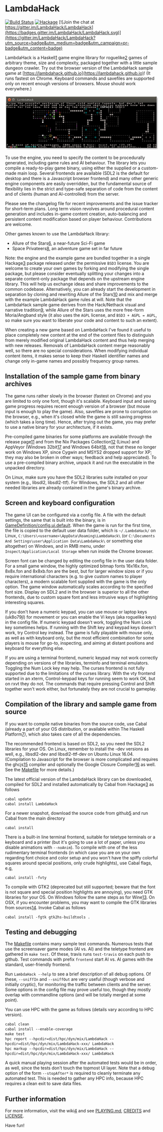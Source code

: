 LambdaHack
==========

[![Build Status](https://travis-ci.org/LambdaHack/LambdaHack.svg?branch=master)](https://travis-ci.org/LambdaHack/LambdaHack)
[![Hackage](https://img.shields.io/hackage/v/LambdaHack.svg)](https://hackage.haskell.org/package/LambdaHack)
[![Join the chat at https://gitter.im/LambdaHack/LambdaHack](https://badges.gitter.im/LambdaHack/LambdaHack.svg)](https://gitter.im/LambdaHack/LambdaHack?utm_source=badge&utm_medium=badge&utm_campaign=pr-badge&utm_content=badge)

LambdaHack is a Haskell[1] game engine library for roguelike[2] games
of arbitrary theme, size and complexity,
packaged together with a little sample dungeon crawler.
Try out the browser version of the LambdaHack sample game at
[https://lambdahack.github.io](https://lambdahack.github.io)!
(It runs fastest on Chrome. Keyboard commands and savefiles
are supported only on recent enough versions of browsers.
Mouse should work everywhere.)

![gameplay screenshot](https://raw.githubusercontent.com/LambdaHack/media/master/screenshot/crawl-0.6.0.0-8x8xb.png)

To use the engine, you need to specify the content to be
procedurally generated, including game rules and AI behaviour.
The library lets you compile a ready-to-play game binary,
using either the supplied or a custom-made main loop.
Several frontends are available (SDL2 is the default
for desktop and there is a Javascript browser frontend)
and many other generic engine components are easily overridden,
but the fundamental source of flexibility lies
in the strict and type-safe separation of code from the content
and of clients (human and AI-controlled) from the server.

Please see the changelog file for recent improvements
and the issue tracker for short-term plans. Long term vision
revolves around procedural content generation and includes
in-game content creation, auto-balancing and persistent
content modification based on player behaviour.
Contributions are welcome.

Other games known to use the LambdaHack library:

* Allure of the Stars[6], a near-future Sci-Fi game
* Space Privateers[8], an adventure game set in far future

Note: the engine and the example game are bundled together in a single
Hackage[3] package released under the permissive `BSD3` license.
You are welcome to create your own games by forking and modifying
the single package, but please consider eventually splitting your changes
into a separate content-only package that depends on the upstream
engine library. This will help us exchange ideas and share improvements
to the common codebase. Alternatively, you can already start the development
in separation by cloning and rewriting Allure of the Stars[10]
and mix and merge with the example LambdaHack game rules at will.
Note that the LambdaHack sample game derives from the Hack/Nethack visual
and narrative tradition[9], while Allure of the Stars uses the more free-form
Moria/Angband style (it also uses the `AGPL` license, and `BSD3 + AGPL = AGPL`,
so make sure you want to liberate your code and content to such an extent).

When creating a new game based on LambdaHack I've found it useful to place
completely new content at the end of the content files to distinguish from
merely modified original LambdaHack content and thus help merging with new
releases. Removals of LambdaHack content merge reasonably well, so there are
no special considerations. When modifying individual content items,
it makes sense to keep their Haskell identifier names and change only
in-game names and possibly frequency group names.


Installation of the sample game from binary archives
----------------------------------------------------

The game runs rather slowly in the browser (fastest on Chrome)
and you are limited to only one font, though it's scalable.
Keyboard input and saving game progress requires recent enough
version of a browser (but mouse input is enough to play the game).
Also, savefiles are prone to corruption on the browser,
e.g., when it's closed while the game is still saving progress
(which takes a long time). Hence, after trying out the game,
you may prefer to use a native binary for your architecture, if it exists.

Pre-compiled game binaries for some platforms are available through
the release page[11] and from the Nix Packages Collection[12] (Linux)
and AppVeyor (Windows 32bit[17] and Windows 64bit[18], not that these
no longer work on Windows XP, since Cygwin and MSYS2 dropped support for XP;
they may also be broken in other ways; feedback and help appreciated).
To use a pre-compiled binary archive, unpack it and run the executable
in the unpacked directory.

On Linux, make sure you have the SDL2 libraries suite installed on your system
(e.g., libsdl2, libsdl2-ttf). For Windows, the SDL2 and all other needed
libraries are already contained in the game's binary archive.


Screen and keyboard configuration
---------------------------------

The game UI can be configured via a config file.
A file with the default settings, the same that is built into the binary,
is in [GameDefinition/config.ui.default](https://github.com/LambdaHack/LambdaHack/blob/master/GameDefinition/config.ui.default).
When the game is run for the first time, the file is copied to the default
user data folder, which is `~/.LambdaHack/` on Linux,
`C:\Users\<username>\AppData\Roaming\LambdaHack\`
(or `C:\Documents And Settings\user\Application Data\LambdaHack\`
or something else altogether) on Windows, and in RMB menu, under
`Inspect/Application/Local Storage` when run inside the Chrome browser.

Screen font can be changed by editing the config file in the user
data folder. For a small game window, the highly optimized
bitmap fonts 16x16x.fon, 8x8x.fon and 8x8xb.fon are the best,
but for larger window sizes or if you require international characters
(e.g. to give custom names to player characters), a modern scalable font
supplied with the game is the only option. The game window automatically
scales according to the specified font size. Display on SDL2
and in the browser is superior to all the other frontends,
due to custom square font and less intrusive ways of highlighting
interesting squares.

If you don't have a numeric keypad, you can use mouse or laptop keys
(uk8o79jl) for movement or you can enable the Vi keys (aka roguelike keys)
in the config file. If numeric keypad doesn't work, toggling
the Num Lock key sometimes helps. If running with the Shift key
and keypad keys doesn't work, try Control key instead.
The game is fully playable with mouse only, as well as with keyboard only,
but the most efficient combination for some players is mouse for go-to,
inspecting, and aiming at distant positions and keyboard for everything else.

If you are using a terminal frontend, numeric keypad may not work
correctly depending on versions of the libraries, terminfo and terminal
emulators. Toggling the Num Lock key may help.
The curses frontend is not fully supported due to the limitations
of the curses library. With the vty frontend started in an xterm,
Control-keypad keys for running seem to work OK, but on rxvt they do not.
The commands that require pressing Control and Shift together won't
work either, but fortunately they are not crucial to gameplay.


Compilation of the library and sample game from source
------------------------------------------------------

If you want to compile native binaries from the source code,
use Cabal (already a part of your OS distribution, or available within
The Haskell Platform[7]), which also takes care of all the dependencies.

The recommended frontend is based on SDL2, so you need the SDL2 libraries
for your OS. On Linux, remember to install the -dev versions as well,
e.g., libsdl2-dev and libsdl2-ttf-dev on Ubuntu Linux 16.04.
(Compilation to Javascript for the browser is more complicated
and requires the ghcjs[15] compiler and optionally the Google Closure
Compiler[16] as well. See the
[Makefile](https://github.com/LambdaHack/LambdaHack/blob/master/Makefile)
for more details.)

The latest official version of the LambdaHack library can be downloaded,
compiled for SDL2 and installed automatically by Cabal from Hackage[3]
as follows

    cabal update
    cabal install LambdaHack

For a newer snapshot, download the source code from github[5]
and run Cabal from the main directory

    cabal install

There is a built-in line terminal frontend, suitable for teletype terminals
or a keyboard and a printer (but it's going to use a lot of paper,
unless you disable animations with `--noAnim`). To compile with
one of the less rudimentary terminal frontends (in which case you are
on your own regarding font choice and color setup and you won't have
the spiffy colorful squares around special positions, only crude highlights),
use Cabal flags, e.g,

    cabal install -fvty

To compile with GTK2 (deprecated but still supported; beware that
the font is not square and special position highlights are annoying),
you need GTK libraries for your OS. On Windows follow the same steps
as for Wine[13]. On OSX, if you encounter problems, you may want to
compile the GTK libraries from sources[14]. Invoke Cabal as follows

    cabal install -fgtk gtk2hs-buildtools .


Testing and debugging
---------------------

The [Makefile](https://github.com/LambdaHack/LambdaHack/blob/master/Makefile)
contains many sample test commands.
Numerous tests that use the screensaver game modes (AI vs. AI)
and the teletype frontend are gathered in `make test`.
Of these, travis runs `test-travis` on each push to github.
Test commands with prefix `frontend` start AI vs. AI games
with the standard, user-friendly frontend.

Run `LambdaHack --help` to see a brief description of all debug options.
Of these, `--sniffIn` and `--sniffOut` are very useful (though verbose
and initially cryptic), for monitoring the traffic between clients
and the server. Some options in the config file may prove useful too,
though they mostly overlap with commandline options (and will be totally
merged at some point).

You can use HPC with the game as follows (details vary according
to HPC version).

    cabal clean
    cabal install --enable-coverage
    make test
    hpc report --hpcdir=dist/hpc/dyn/mix/LambdaHack --hpcdir=dist/hpc/dyn/mix/LambdaHack-xxx/ LambdaHack
    hpc markup --hpcdir=dist/hpc/dyn/mix/LambdaHack --hpcdir=dist/hpc/dyn/mix/LambdaHack-xxx/ LambdaHack

A quick manual playing session after the automated tests would be in order,
as well, since the tests don't touch the topmost UI layer.
Note that a debug option of the form `--stopAfter*` is required to cleanly
terminate any automated test. This is needed to gather any HPC info,
because HPC requires a clean exit to save data files.


Further information
-------------------

For more information, visit the wiki[4]
and see [PLAYING.md](https://github.com/LambdaHack/LambdaHack/blob/master/GameDefinition/PLAYING.md),
[CREDITS](https://github.com/LambdaHack/LambdaHack/blob/master/CREDITS)
and [LICENSE](https://github.com/LambdaHack/LambdaHack/blob/master/LICENSE).

Have fun!



[1]: http://www.haskell.org/
[2]: http://roguebasin.roguelikedevelopment.org/index.php?title=Berlin_Interpretation
[3]: http://hackage.haskell.org/package/LambdaHack
[4]: https://github.com/LambdaHack/LambdaHack/wiki
[5]: http://github.com/LambdaHack/LambdaHack
[6]: http://allureofthestars.com
[7]: http://www.haskell.org/platform
[8]: https://github.com/tuturto/space-privateers
[9]: https://github.com/LambdaHack/LambdaHack/wiki/Sample-dungeon-crawler
[10]: https://github.com/AllureOfTheStars/Allure
[11]: https://github.com/LambdaHack/LambdaHack/releases/latest
[12]: http://hydra.nixos.org/search?query=LambdaHack
[13]: http://www.haskell.org/haskellwiki/GHC_under_Wine#Code_that_uses_gtk2hs
[14]: http://www.edsko.net/2014/04/27/haskell-including-gtk-on-mavericks
[15]: https://github.com/ghcjs/ghcjs
[16]: https://www.npmjs.com/package/google-closure-compiler
[17]: https://ci.appveyor.com/project/Mikolaj/lambdahack-4hh0j/build/artifacts
[18]: https://ci.appveyor.com/project/Mikolaj/lambdahack/build/artifacts
